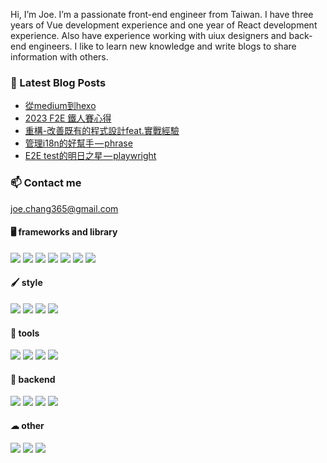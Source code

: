 Hi, I’m Joe. I’m a passionate front-end engineer from Taiwan. I have three years of Vue development experience and one year of React development experience. Also have experience working with uiux designers and back-end engineers. I like to learn new knowledge and write blogs to share information with others.

### 📙 Latest Blog Posts

<!-- BLOG-POST-LIST:START -->
- [從medium到hexo](https://medium.com/coding-hot-pot/%E5%BE%9Emedium%E5%88%B0hexo-19a9884947f2?source=rss-92be0b182a4e------2)
- [2023 F2E 鐵人賽心得](https://medium.com/coding-hot-pot/2023-f2e-%E9%90%B5%E4%BA%BA%E8%B3%BD%E5%BF%83%E5%BE%97-9f809fd8e418?source=rss-92be0b182a4e------2)
- [重構-改善既有的程式設計feat.實戰經驗](https://medium.com/coding-hot-pot/%E9%87%8D%E6%A7%8B-%E6%94%B9%E5%96%84%E6%97%A2%E6%9C%89%E7%9A%84%E7%A8%8B%E5%BC%8F%E8%A8%AD%E8%A8%88feat-%E5%AF%A6%E6%88%B0%E7%B6%93%E9%A9%97-c411c6006fa8?source=rss-92be0b182a4e------2)
- [管理i18n的好幫手 — phrase](https://medium.com/coding-hot-pot/%E7%AE%A1%E7%90%86i18n%E7%9A%84%E5%A5%BD%E5%B9%AB%E6%89%8B-phrase-bea03ec402f7?source=rss-92be0b182a4e------2)
- [E2E test的明日之星 — playwright](https://medium.com/coding-hot-pot/e2e-test%E7%9A%84%E6%98%8E%E6%97%A5%E4%B9%8B%E6%98%9F-playwright-de85659b56b9?source=rss-92be0b182a4e------2)
<!-- BLOG-POST-LIST:END -->

<!-- ### 📁 My projects


 [🚌 公車即時到站 Bus Timetable](https://github.com/ChangChiao/bus_timetable)
- [🏞 台灣旅遊景點Tai Walk ](https://github.com/ChangChiao/react_attractions)
- [📗 PDF線上簽署 Fast Sign ](https://github.com/ChangChiao/f2e-2022-sign)
- [♠ 新接龍 FreeCell ](https://github.com/ChangChiao/freeCell)
- [🐱 視差滾動 parallax scrolling ](https://github.com/ChangChiao/F2E-2022)
- [🚲 自行車路線 Bike Fun ](https://github.com/ChangChiao/vue_youbike)
- [🔁 scrum 新手村 ](https://github.com/ChangChiao/f2e-2022-scrum)
- [🐘 暗棋 Dark_chess](https://github.com/ChangChiao/dark_chess)
- [💿 音樂播放器 MusicPlayer](https://github.com/ChangChiao/music_player)
- [🗺 口罩地圖 MaskMap](https://github.com/ChangChiao/mask_map)
- [🖍 待辦事項TodoList](https://changchiao.github.io/react-todolist/#/signin)
- [🌞 天氣盒 Weather Box](https://github.com/ChangChiao/weather_box)
- [🍅 番茄鐘 Pomodoro](https://github.com/ChangChiao/pomodoro) -->

### 📫 Contact me

<joe.chang365@gmail.com>

#### 🖥 frameworks and library

<p>
 <img src="https://img.shields.io/badge/Vue.js-35495E?style=for-the-badge&logo=vuedotjs&logoColor=4FC08D" />
    <img src="https://img.shields.io/badge/React-20232A?style=for-the-badge&logo=react&logoColor=61DAFB" />
    <img src="https://img.shields.io/badge/angular-%23DD0031.svg?style=for-the-badge&logo=angular&logoColor=white" />
    <img src="https://img.shields.io/badge/Svelte-4A4A55?style=for-the-badge&logo=svelte&logoColor=FF3E00" />
    <img src="https://img.shields.io/badge/nuxt.js-00C58E?style=for-the-badge&logo=nuxtdotjs&logoColor=white" />
    <img src="https://img.shields.io/badge/next.js-000000?style=for-the-badge&logo=nextdotjs&logoColor=white" />
    <img src="https://img.shields.io/badge/jQuery-0769AD?style=for-the-badge&logo=jquery&logoColor=white" />

</p>

#### 🖌 style

<p>
<img src="https://img.shields.io/badge/Sass-CC6699?style=for-the-badge&logo=sass&logoColor=white" />
    <img src="https://img.shields.io/badge/Tailwind_CSS-38B2AC?style=for-the-badge&logo=tailwind-css&logoColor=white" />
    <img src="https://img.shields.io/badge/Bootstrap-563D7C?style=for-the-badge&logo=bootstrap&logoColor=white">
    <img src="https://img.shields.io/badge/Chakra--UI-319795?style=for-the-badge&logo=chakra-ui&logoColor=white" />
</p>

#### 🔧 tools

<p>
   <img src="https://img.shields.io/badge/Webpack-8DD6F9?style=for-the-badge&logo=Webpack&logoColor=white" /> 
   <img src="https://img.shields.io/badge/Vite-B73BFE?style=for-the-badge&logo=vite&logoColor=FFD62E" /> 
   <img src="https://img.shields.io/badge/Gulp-CF4647?style=for-the-badge&logo=gulp&logoColor=white" />
   <img src="https://img.shields.io/badge/nx-143055?style=for-the-badge&logo=nx&logoColor=white" />
</p>

#### 💾 backend

<p>
    <img src="https://img.shields.io/badge/Node.js-339933?style=for-the-badge&logo=nodedotjs&logoColor=white" />
    <img src="https://img.shields.io/badge/express.js-%23404d59.svg?style=for-the-badge&logo=express&logoColor=%2361DAFB" />
    <img src="https://img.shields.io/badge/MongoDB-4EA94B?style=for-the-badge&logo=mongodb&logoColor=white" />
    <img src="https://img.shields.io/badge/Socket.io-010101?&style=for-the-badge&logo=Socket.io&logoColor=white" />

</p>

#### ☁︎ other

<p>
    <img src="https://img.shields.io/badge/Heroku-430098?style=for-the-badge&logo=heroku&logoColor=white" />
    <img src="https://img.shields.io/badge/Vercel-000000?style=for-the-badge&logo=vercel&logoColor=white" />
    <img src="https://img.shields.io/badge/storybook-FF4785?style=for-the-badge&logo=storybook&logoColor=white" />
</p>
